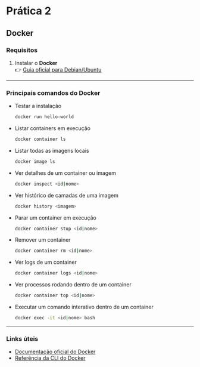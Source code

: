 # Prática 2
## Docker

### Requisitos

1. Instalar o **Docker**  
   👉 [Guia oficial para Debian/Ubuntu](https://docs.docker.com/engine/install/debian/)

---

### Principais comandos do Docker

- Testar a instalação  
  ```bash
  docker run hello-world
  ```

- Listar containers em execução  
  ```bash
  docker container ls
  ```

- Listar todas as imagens locais  
  ```bash
  docker image ls
  ```

- Ver detalhes de um container ou imagem  
  ```bash
  docker inspect <id|nome>
  ```

- Ver histórico de camadas de uma imagem  
  ```bash
  docker history <imagem>
  ```

- Parar um container em execução  
  ```bash
  docker container stop <id|nome>
  ```

- Remover um container  
  ```bash
  docker container rm <id|nome>
  ```

- Ver logs de um container  
  ```bash
  docker container logs <id|nome>
  ```

- Ver processos rodando dentro de um container  
  ```bash
  docker container top <id|nome>
  ```

- Executar um comando interativo dentro de um container  
  ```bash
  docker exec -it <id|nome> bash
  ```

---

### Links úteis

- [Documentação oficial do Docker](https://docs.docker.com/)  
- [Referência da CLI do Docker](https://docs.docker.com/engine/reference/commandline/docker/)  
